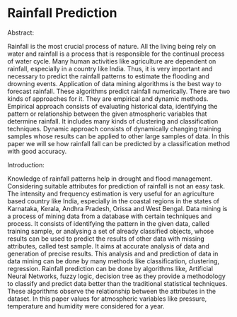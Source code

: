 # Rainfall Prediction

Abstract:

Rainfall is the most crucial process of nature. All the living being rely on water and rainfall is a process that is responsible for the continual process of water cycle. Many human activities like agriculture are dependent on rainfall, especially in a country like India. Thus, it is very important and necessary to predict the rainfall patterns to estimate the flooding and drowning events. Application of data mining algorithms is the best way to forecast rainfall. These algorithms predict rainfall numerically. There are two kinds of approaches for it. They are empirical and dynamic methods. Empirical approach consists of evaluating historical data, identifying the pattern or relationship between the given atmospheric variables that determine rainfall. It includes many kinds of clustering and classification techniques. Dynamic approach consists of dynamically changing training samples whose results can be applied to other large samples of data. In this paper we will se how rainfall fall can be predicted by a classification method with good accuracy.

Introduction:

Knowledge of rainfall patterns help in drought and flood management. Considering suitable attributes for prediction of rainfall is not an easy task. The intensity and frequency estimation is very useful for an agriculture based country like India, especially in the coastal regions in the states of Karnataka, Kerala, Andhra Pradesh, Orissa and West Bengal.
Data mining is a process of mining data from a database with certain techniques and process. It consists of identifying the pattern in the given data, called training sample, or analysing a set of already classified objects, whose results can be used to predict the results of other data with missing attributes, called test sample.
It aims at accurate analysis of data and generation of precise results. This analysis and and prediction of data in data mining can be done by many methods like classification, clustering, regression. Rainfall prediction can be done by algorithms like, Artificial Neural Networks, fuzzy logic, decision tree as they provide a methodology to classify and predict data better than the traditional statistical techniques. These algorithms observe the relationship between the attributes in the dataset. In this paper values for atmospheric variables like pressure, temperature and humidity were considered for a year.

